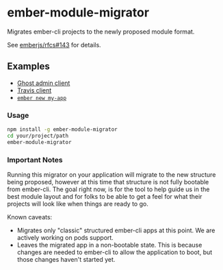 # ember-module-migrator

Migrates ember-cli projects to the newly proposed module format.

See [emberjs/rfcs#143](https://github.com/emberjs/rfcs/pull/143) for details.

## Examples

* [Ghost admin client](https://github.com/rwjblue/--ghost-modules-sample/tree/grouped-collections/src)
* [Travis client](https://github.com/rwjblue/--travis-modules-sample/tree/modules/src)
* [`ember new my-app`](https://github.com/rwjblue/--new-app-blueprint/tree/modules/src)

### Usage

```sh
npm install -g ember-module-migrator
cd your/project/path
ember-module-migrator
```

### Important Notes

Running this migrator on your application will migrate to the new structure being proposed, however at this time that structure is not fully bootable from ember-cli.  The goal right now, is for the tool to help guide us in the best module layout and for folks to be able to get a feel for what their projects will look like when things are ready to go.

Known caveats:

* Migrates only "classic" structured ember-cli apps at this point. We are actively working on pods support.
* Leaves the migrated app in a non-bootable state. This is because changes are needed to ember-cli to allow the application to boot, but those changes haven't started yet.
